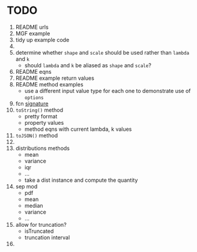 TODO
====

1. README urls
2. MGF example
3. tidy up example code
4. 
5. determine whether `shape` and `scale` should be used rather than `lambda` and `k`
	-	should `lambda` and `k` be aliased as `shape` and `scale`?
6. README eqns
7. README example return values
8. README method examples
	-	use a different input value type for each one to demonstrate use of `options`
9. fcn [signature](http://www.mathworks.com/help/stats/normpdf.html)
10. `toString()` method
	-	pretty format
	-	property values
	-	method eqns with current lambda, k values
11. `toJSON()` method
12. 
13. distributions methods
	-	mean
	- 	variance
	-	iqr
	-	...
	-	take a dist instance and compute the quantity
14. sep mod
	-	pdf
	-	mean
	-	median
	-	variance
	-	...
15. allow for truncation?
	-	isTruncated
	-	truncation interval
16. 
